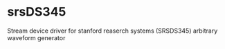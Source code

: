 # srsDS345
Stream device driver for stanford reaserch systems (SRSDS345) arbitrary waveform generator
